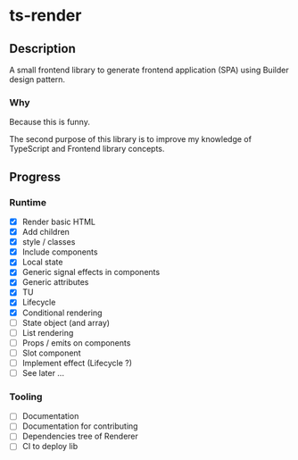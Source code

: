 # ts-render

## Description

A small frontend library to generate frontend application (SPA) using Builder design pattern.

### Why

Because this is funny.

The second purpose of this library is to improve my knowledge of TypeScript and Frontend library concepts.

## Progress

### Runtime

- [x] Render basic HTML
- [x] Add children
- [x] style / classes
- [x] Include components
- [x] Local state
- [x] Generic signal effects in components
- [x] Generic attributes
- [x] TU
- [x] Lifecycle
- [x] Conditional rendering
- [ ] State object (and array)
- [ ] List rendering
- [ ] Props / emits on components
- [ ] Slot component
- [ ] Implement effect (Lifecycle ?)
- [ ] See later ...

### Tooling

- [ ] Documentation
- [ ] Documentation for contributing
- [ ] Dependencies tree of Renderer
- [ ] CI to deploy lib
